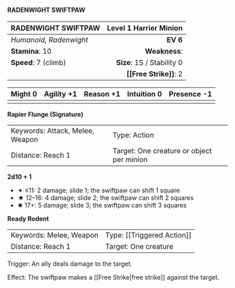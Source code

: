 #### RADENWIGHT SWIFTPAW

| RADENWIGHT SWIFTPAW    | **Level 1 Harrier Minion** |
| :--------------------- | -------------------------: |
| *Humanoid, Radenwight* |                   **EV 6** |
| **Stamina**: 10        |              **Weakness**: |
| **Speed**: 7 (climb)   | **Size**: 1S / Stability 0 |
|                        |     **[[Free Strike]]**: 2 |

| **Might** 0 | **Agility** +1 | **Reason** +1 | **Intuition** 0 | **Presence** -1 |
| ----------- | -------------- | ------------- | --------------- | --------------- |
|             |                |               |                 |                 |

**Rapier Flunge (Signature)**

|                                 |                                           |
| :------------------------------ | :---------------------------------------- |
| Keywords: Attack, Melee, Weapon | Type: Action                              |
| Distance: Reach 1               | Target: One creature or object per minion |

**2d10 + 1**

- ✦ ≤11: 2 damage; slide 1; the swiftpaw can shift 1 square
- ★ 12–16: 4 damage; slide 2; the swiftpaw can shift 2 squares
- ✸ 17+: 5 damage; slide 3; the swiftpaw can shift 3 squares

**Ready Rodent**

|                         |                            |
| :---------------------- | :------------------------- |
| Keywords: Melee, Weapon | Type: [[Triggered Action]] |
| Distance: Reach 1       | Target: One creature       |

Trigger: An ally deals damage to the target.

Effect: The swiftpaw makes a [[Free Strike|free strike]] against the target.
